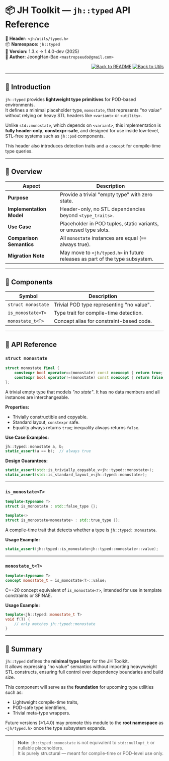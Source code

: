 # 📦 **JH Toolkit — `jh::typed` API Reference**

📁 **Header:** `<jh/utils/typed.h>`  
📦 **Namespace:** `jh::typed`  
📅 **Version:** 1.3.x → 1.4.0-dev (2025)  
👤 **Author:** JeongHan-Bae `<mastropseudo@gmail.com>`

<div align="right">

[![Back to README](https://img.shields.io/badge/%20Back%20to%20README-blue?style=flat-square)](../../README.md)
[![Back to Utils](https://img.shields.io/badge/%20Back%20to%20Utils-green?style=flat-square)](overview.md)

</div>

---

## 🧭 Introduction

`jh::typed` provides **lightweight type primitives** for POD-based environments.  
It defines a minimal placeholder type, `monostate`, that represents *"no value"*
without relying on heavy STL headers like `<variant>` or `<utility>`.  

Unlike `std::monostate`, which depends on `<variant>`,
this implementation is **fully header-only**, **constexpr-safe**,
and designed for use inside low-level, STL-free systems such as `jh::pod` components.  

This header also introduces detection traits and a `concept` for compile-time type queries.  

---

## 🔹 Overview

| Aspect                   | Description                                                                  |
|--------------------------|------------------------------------------------------------------------------|
| **Purpose**              | Provide a trivial "empty type" with zero state.                              |
| **Implementation Model** | Header-only, no STL dependencies beyond `<type_traits>`.                     |
| **Use Case**             | Placeholder in POD tuples, static variants, or unused type slots.            |
| **Comparison Semantics** | All `monostate` instances are equal (`==` always true).                      |
| **Migration Note**       | May move to `<jh/typed.h>` in future releases as part of the type subsystem. |

---

## 🔹 Components

| Symbol             | Description                               |
|--------------------|-------------------------------------------|
| `struct monostate` | Trivial POD type representing "no value". |
| `is_monostate<T>`  | Type trait for compile-time detection.    |
| `monostate_t<T>`   | Concept alias for constraint-based code.  |

---

## 🔹 API Reference

### `struct monostate`

```cpp
struct monostate final {
    constexpr bool operator==(monostate) const noexcept { return true; }
    constexpr bool operator!=(monostate) const noexcept { return false; }
};
```

A trivial empty type that models *"no state"*.
It has no data members and all instances are interchangeable.

**Properties:**

* Trivially constructible and copyable.
* Standard layout, `constexpr` safe.
* Equality always returns `true`; inequality always returns `false`.

**Use Case Examples:**

```cpp
jh::typed::monostate a, b;
static_assert(a == b);  // always true
```

**Design Guarantees:**

```cpp
static_assert(std::is_trivially_copyable_v<jh::typed::monostate>);
static_assert(std::is_standard_layout_v<jh::typed::monostate>);
```

---

### `is_monostate<T>`

```cpp
template<typename T>
struct is_monostate : std::false_type {};

template<>
struct is_monostate<monostate> : std::true_type {};
```

A compile-time trait that detects whether a type is `jh::typed::monostate`.

**Usage Example:**

```cpp
static_assert(jh::typed::is_monostate<jh::typed::monostate>::value);
```

---

### `monostate_t<T>`

```cpp
template<typename T>
concept monostate_t = is_monostate<T>::value;
```

C++20 concept equivalent of `is_monostate<T>`,
intended for use in template constraints or SFINAE.

**Usage Example:**

```cpp
template<jh::typed::monostate_t T>
void f(T) {
    // only matches jh::typed::monostate
}
```

---

## 🧩 Summary

`jh::typed` defines the **minimal type layer** for the JH Toolkit.  
It allows expressing "no value" semantics without importing heavyweight STL constructs,
ensuring full control over dependency boundaries and build size.  

This component will serve as the **foundation** for upcoming type utilities such as:  

* Lightweight compile-time traits,
* POD-safe type identifiers,
* Trivial meta-type wrappers.

Future versions (≥1.4.0) may promote this module to the **root namespace**
as `<jh/typed.h>` once the type subsystem expands.

---

> **Note:**
> `jh::typed::monostate` is not equivalent to `std::nullopt_t` or nullable placeholders.  
> It is purely structural — meant for compile-time or POD-level use only.
